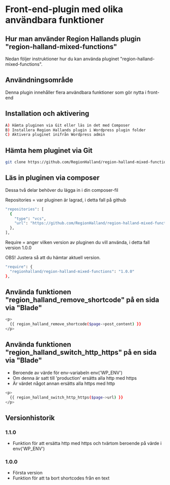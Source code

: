 # Front-end-plugin med olika användbara funktioner

## Hur man använder Region Hallands plugin "region-halland-mixed-functions"

Nedan följer instruktioner hur du kan använda pluginet "region-halland-mixed-functions".


## Användningsområde

Denna plugin innehåller flera användbara funktioner som gör nytta i front-end


## Installation och aktivering

```sh
A) Hämta pluginen via Git eller läs in det med Composer
B) Installera Region Hallands plugin i Wordpress plugin folder
C) Aktivera pluginet inifrån Wordpress admin
```


## Hämta hem pluginet via Git

```sh
git clone https://github.com/RegionHalland/region-halland-mixed-functions.git
```


## Läs in pluginen via composer

Dessa två delar behöver du lägga in i din composer-fil

Repositories = var pluginen är lagrad, i detta fall på github

```sh
"repositories": [
  {
    "type": "vcs",
    "url": "https://github.com/RegionHalland/region-halland-mixed-functions.git"
  },
],
```
Require = anger vilken version av pluginen du vill använda, i detta fall version 1.0.0

OBS! Justera så att du hämtar aktuell version.

```sh
"require": {
  "regionhalland/region-halland-mixed-functions": "1.0.0"
},
```


## Använda funktionen "region_halland_remove_shortcode" på en sida via "Blade"

```sh
<p>
  {{ region_halland_remove_shortcode($page->post_content) }}
</p>
```

## Använda funktionen "region_halland_switch_http_https" på en sida via "Blade"

- Beroende av värde för env-variabeln env('WP_ENV')
- Om denna är satt till 'production' ersätts alla http med https
- Är värdet något annan ersätts alla https med http

```sh
<p>
  {{ region_halland_switch_http_https($page->url) }}
</p>
```


## Versionhistorik

### 1.1.0
- Funktion för att ersätta http med https och tvärtom beroende på värde i env('WP_ENV')

### 1.0.0
- Första version
- Funktion för att ta bort shortcodes från en text
